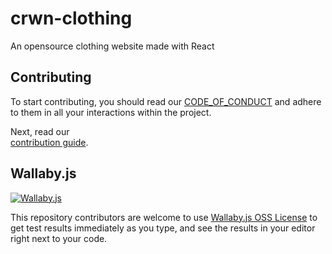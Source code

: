 # crwn-clothing
An opensource clothing website made with React
## Contributing

 To start contributing, you should read our
[CODE_OF_CONDUCT](https://github.com/AltGophers/numbase/blob/main/CODE_OF_CONDUCT.md)
and adhere to them in all your interactions within the project.

Next, read our  
[contribution guide](https://github.com/AltGophers/numbase/blob/main/CONTRIBUTING.md).

## Wallaby.js

[![Wallaby.js](https://img.shields.io/badge/wallaby.js-powered-blue.svg?style=for-the-badge&logo=github)](https://wallabyjs.com/oss/)

This repository contributors are welcome to use
[Wallaby.js OSS License](https://wallabyjs.com/oss/) to get
test results immediately as you type, and see the results in
your editor right next to your code.